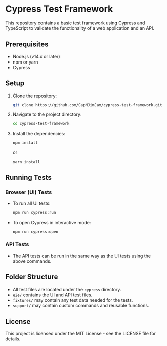 
# Cypress Test Framework

This repository contains a basic test framework using Cypress and TypeScript to validate the functionality of a web application and an API.

## Prerequisites

- Node.js (v14.x or later)
- npm or yarn
- Cypress

## Setup

1. Clone the repository:
   ```bash
   git clone https://github.com/CapNJimJam/cypress-test-framework.git
   ```

2. Navigate to the project directory:
   ```bash
   cd cypress-test-framework
   ```

3. Install the dependencies:
   ```bash
   npm install
   ```
   or
   ```bash
   yarn install
   ```


## Running Tests

### Browser (UI) Tests

- To run all UI tests:
  ```bash
  npm run cypress:run
  ```

- To open Cypress in interactive mode:
  ```bash
  npm run cypress:open
  ```

### API Tests

- The API tests can be run in the same way as the UI tests using the above commands.

## Folder Structure

- All test files are located under the `cypress` directory.
- `e2e/` contains the UI and API test files.
- `fixtures/` may contain any test data needed for the tests. 
- `support/` may contain custom commands and reusable functions.

## License

This project is licensed under the MIT License - see the LICENSE file for details.
